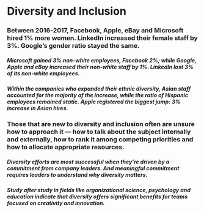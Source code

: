# Diversity and Inclusion

### Between 2016-2017, Facebook, Apple, eBay and Microsoft hired 1% more women. LinkedIn increased their female staff by 3%. Google’s gender ratio stayed the same.

##### Microsoft gained 3% non-white employees, Facebook 2%; while Google, Apple and eBay increased their non-white staff by 1%. LinkedIn lost 3% of its non-white employees.

##### Within the companies who expanded their ethnic diversity, Asian staff accounted for the majority of the increase, while the ratio of Hispanic employees remained static. Apple registered the biggest jump: 3% increase in Asian hires.

### Those that are new to diversity and inclusion often are unsure how to approach it — how to talk about the subject internally and externally, how to rank it among competing priorities and how to allocate appropriate resources.

##### Diversity efforts are most successful when they’re driven by a commitment from company leaders. And meaningful commitment requires leaders to understand why diversity matters.

##### Study after study in fields like organizational science, psychology and education indicate that diversity offers significant benefits for teams focused on creativity and innovation.

